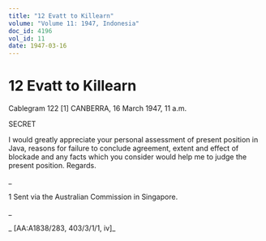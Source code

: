 ```yaml
---
title: "12 Evatt to Killearn"
volume: "Volume 11: 1947, Indonesia"
doc_id: 4196
vol_id: 11
date: 1947-03-16
---
```


# 12 Evatt to Killearn

Cablegram 122 [1] CANBERRA, 16 March 1947, 11 a.m.

SECRET

I would greatly appreciate your personal assessment of present position in Java, reasons for failure to conclude agreement, extent and effect of blockade and any facts which you consider would help me to judge the present position. Regards.

_

1 Sent via the Australian Commission in Singapore.

_

_ [AA:A1838/283, 403/3/1/1, iv]_
